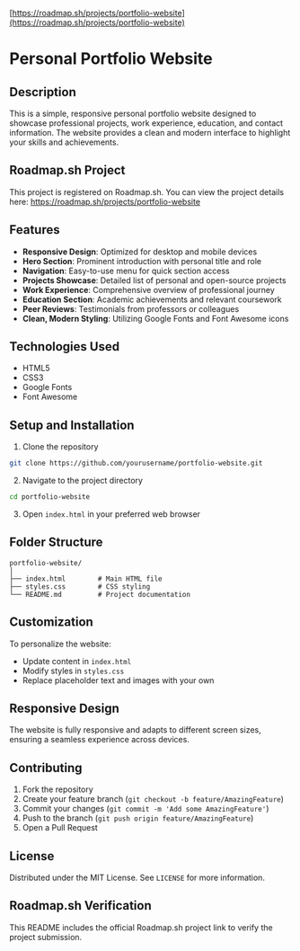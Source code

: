 [https://roadmap.sh/projects/portfolio-website](https://roadmap.sh/projects/portfolio-website)

# Personal Portfolio Website

## Description
This is a simple, responsive personal portfolio website designed to showcase professional projects, work experience, education, and contact information. The website provides a clean and modern interface to highlight your skills and achievements.

## Roadmap.sh Project
This project is registered on Roadmap.sh. You can view the project details here:
https://roadmap.sh/projects/portfolio-website

## Features
- **Responsive Design**: Optimized for desktop and mobile devices
- **Hero Section**: Prominent introduction with personal title and role
- **Navigation**: Easy-to-use menu for quick section access
- **Projects Showcase**: Detailed list of personal and open-source projects
- **Work Experience**: Comprehensive overview of professional journey
- **Education Section**: Academic achievements and relevant coursework
- **Peer Reviews**: Testimonials from professors or colleagues
- **Clean, Modern Styling**: Utilizing Google Fonts and Font Awesome icons

## Technologies Used
- HTML5
- CSS3
- Google Fonts
- Font Awesome

## Setup and Installation
1. Clone the repository
```bash
git clone https://github.com/yourusername/portfolio-website.git
```

2. Navigate to the project directory
```bash
cd portfolio-website
```

3. Open `index.html` in your preferred web browser

## Folder Structure
```
portfolio-website/
│
├── index.html        # Main HTML file
├── styles.css        # CSS styling
└── README.md         # Project documentation
```

## Customization
To personalize the website:
- Update content in `index.html`
- Modify styles in `styles.css`
- Replace placeholder text and images with your own

## Responsive Design
The website is fully responsive and adapts to different screen sizes, ensuring a seamless experience across devices.

## Contributing
1. Fork the repository
2. Create your feature branch (`git checkout -b feature/AmazingFeature`)
3. Commit your changes (`git commit -m 'Add some AmazingFeature'`)
4. Push to the branch (`git push origin feature/AmazingFeature`)
5. Open a Pull Request

## License
Distributed under the MIT License. See `LICENSE` for more information.

## Roadmap.sh Verification
This README includes the official Roadmap.sh project link to verify the project submission.
